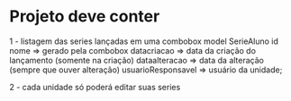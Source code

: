 ﻿# Projeto deve conter

1 - listagem das series lançadas em uma combobox
	model SerieAluno
		id
		nome => gerado pela combobox
		datacriacao => data da criação do lançamento (somente na criação)
		dataalteracao => data da alteração (sempre que ouver alteração)
		usuarioResponsavel => usuário da unidade;

2 - cada unidade só poderá editar suas series
